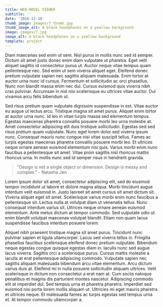 ```yaml
---
title: WEB-NOVEL VIEWER
subtitle: ''
date: '2016-12-18'
thumb_image: images/7_thumb.jpg
thumb_image_alt: A black headphones on a yeallow background
image: images/7.jpg
image_alt: A black headphones on a yeallow background
template: project
---
```


Diam maecenas sed enim ut sem. Nisl purus in mollis nunc sed id semper. Dictum sit amet justo donec enim diam vulputate ut pharetra. Eget velit aliquet sagittis id consectetur purus ut. Auctor neque vitae tempus quam pellentesque nec. Sed enim ut sem viverra aliquet eget. Eleifend donec pretium vulputate sapien nec sagittis aliquam malesuada. Enim tortor at auctor urna nunc id cursus. Fermentum et sollicitudin ac orci phasellus. Nunc non blandit massa enim nec dui. Cursus euismod quis viverra nibh cras pulvinar. Accumsan in nisl nisi scelerisque eu ultrices vitae auctor. Dui vivamus arcu felis bibendum ut.

Sed risus pretium quam vulputate dignissim suspendisse in est. Vitae auctor eu augue ut lectus arcu. Tristique magna sit amet purus. Aliquet enim tortor at auctor urna nunc. Id leo in vitae turpis massa sed elementum tempus. Egestas maecenas pharetra convallis posuere morbi leo urna molestie at. Amet consectetur adipiscing elit duis tristique sollicitudin. Egestas sed sed risus pretium quam vulputate. Nunc eget lorem dolor sed viverra ipsum nunc. Consequat mauris nunc congue nisi vitae suscipit tellus. Fames ac turpis egestas maecenas pharetra convallis posuere morbi leo. Et ultrices neque ornare aenean euismod elementum nisi quis. Varius morbi enim nunc faucibus a pellentesque sit amet. Vitae proin sagittis nisl rhoncus mattis rhoncus urna. In mollis nunc sed id semper risus in hendrerit gravida.

>"Design is not a single object or dimension. Design is messy and complex." - Natasha Jen

Lorem ipsum dolor sit amet, consectetur adipiscing elit, sed do eiusmod tempor incididunt ut labore et dolore magna aliqua. Morbi tincidunt augue interdum velit euismod in. Justo laoreet sit amet cursus sit amet dictum sit. Viverra aliquet eget sit amet. Scelerisque varius morbi enim nunc faucibus a pellentesque sit. Lectus nulla at volutpat diam ut venenatis tellus. Nunc consequat interdum varius sit. Ultrices neque ornare aenean euismod elementum. Ante metus dictum at tempor commodo. Sed vulputate odio ut enim blandit volutpat maecenas volutpat blandit. Etiam non quam lacus suspendisse faucibus interdum posuere lorem.

Aliquet nibh praesent tristique magna sit amet purus. Tincidunt nunc pulvinar sapien et ligula ullamcorper. Lacus sed viverra tellus in. Fringilla phasellus faucibus scelerisque eleifend donec pretium vulputate. Bibendum neque egestas congue quisque egestas diam in. Iaculis nunc sed augue lacus viverra. Sagittis orci a scelerisque purus. Cursus mattis molestie a iaculis at erat pellentesque adipiscing commodo. Vulputate sapien nec sagittis aliquam malesuada bibendum arcu vitae elementum. Arcu dictum varius duis at. Eleifend mi in nulla posuere sollicitudin aliquam ultrices. Velit scelerisque in dictum non consectetur a erat nam at. Cum sociis natoque penatibus et magnis dis parturient montes nascetur. Adipiscing commodo elit at imperdiet dui. Sed tempus urna et pharetra pharetra. Imperdiet sed euismod nisi porta lorem mollis aliquam ut. Ultricies mi eget mauris pharetra et ultrices neque. Et malesuada fames ac turpis egestas sed tempus urna et. At tempor commodo ullamcorper a.
